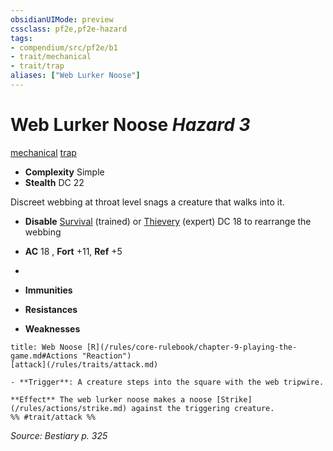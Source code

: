 ```yaml
---
obsidianUIMode: preview
cssclass: pf2e,pf2e-hazard
tags:
- compendium/src/pf2e/b1
- trait/mechanical
- trait/trap
aliases: ["Web Lurker Noose"]
---
```

# Web Lurker Noose *Hazard 3*  
[mechanical](/rules/traits/mechanical.md)  [trap](/rules/traits/trap.md)  

- **Complexity** Simple
- **Stealth** DC 22  

Discreet webbing at throat level snags a creature that walks into it.

- **Disable** [Survival](/compendium/skills.md#Survival) (trained) or [Thievery](/compendium/skills.md#Thievery) (expert) DC 18 to rearrange the webbing  

- **AC** 18 , **Fort** +11, **Ref** +5
- 
- **Immunities** 
- **Resistances** 
- **Weaknesses** 
     
```ad-embed-ability
title: Web Noose [R](/rules/core-rulebook/chapter-9-playing-the-game.md#Actions "Reaction")
[attack](/rules/traits/attack.md)  

- **Trigger**: A creature steps into the square with the web tripwire.

**Effect** The web lurker noose makes a noose [Strike](/rules/actions/strike.md) against the triggering creature.  
%% #trait/attack %%
```

*Source: Bestiary p. 325*